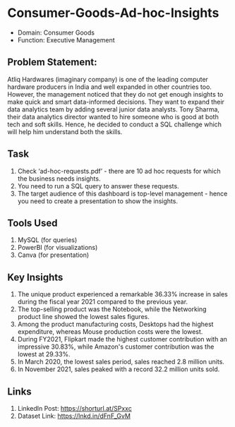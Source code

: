 # Consumer-Goods-Ad-hoc-Insights

- Domain:  Consumer Goods
- Function: Executive Management

## Problem Statement:
  
Atliq Hardwares (imaginary company) is one of the leading computer hardware producers in India and well expanded in 
other countries too. However, the management noticed that they do not get enough insights to make quick and smart data-informed decisions. They want to expand their data analytics team by adding several junior data analysts. Tony Sharma, their data analytics director wanted to hire someone who is good at both tech and soft skills. Hence, he decided to conduct a SQL challenge which will help him understand both the skills.

## Task  
1.    Check ‘ad-hoc-requests.pdf’ - there are 10 ad hoc requests for which the business needs insights.
2.    You need to run a SQL query to answer these requests. 
3.    The target audience of this dashboard is top-level management - hence you need to create a presentation to show the insights.

## Tools Used
1. MySQL (for queries)
2. PowerBI (for visualizations)
3. Canva (for presentation)

## Key Insights
1. The unique product experienced a remarkable 36.33% increase in sales during the fiscal year 2021 compared to the previous year.
2. The top-selling product was the Notebook, while the Networking product line showed the lowest sales figures.
3. Among the product manufacturing costs, Desktops had the highest expenditure, whereas Mouse production costs were the lowest.
4. During FY2021, Flipkart made the highest customer contribution with an impressive 30.83%, while Amazon's customer contribution was the lowest at 29.33%.
5. In March 2020, the lowest sales period, sales reached 2.8 million units.
6. In November 2021, sales peaked with a record 32.2 million units sold.


## Links
1. LinkedIn Post: https://shorturl.at/SPxxc
2. Dataset Link:  https://lnkd.in/dFnF_GvM
